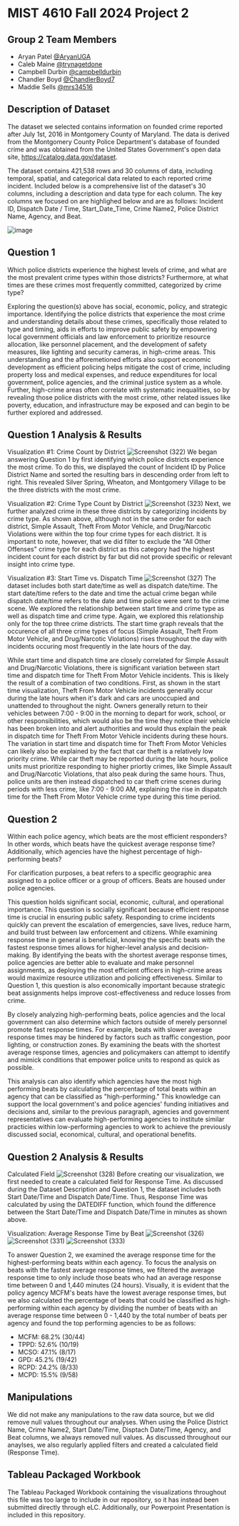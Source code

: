 # MIST 4610 Fall 2024 Project 2

## Group 2 Team Members
- Aryan Patel [@AryanUGA](https://github.com/AryanUGA)
- Caleb Maine [@trynagetdone](https://github.com/trynagetdone)
- Campbell Durbin [@campbelldurbin](https://github.com/campbelldurbin)
- Chandler Boyd [@ChandlerBoyd7](https://github.com/ChandlerBoyd7)
- Maddie Sells [@mrs34516](https://github.com/mrs34516)

## Description of Dataset

The dataset we selected contains information on founded crime reported after July 1st, 2016 in Montgomery County of Maryland. The data is derived from the Montgomery County Police Department's database of founded crime and was obtained from the United States Government's open data site, https://catalog.data.gov/dataset. 

The dataset contains 421,538 rows and 30 columns of data, including temporal, spatial, and categorical data related to each reported crime incident. Included below is a comprehensive list of the dataset's 30 columns, including a description and data type for each column. The key columns we focused on are highlighed below and are as follows: Incident ID, Dispatch Date / Time, Start_Date_Time, Crime Name2, Police District Name, Agency, and Beat.

![image](https://github.com/user-attachments/assets/bfda1e55-b00a-49f5-beb9-214dfe28cbd0)

## Question 1
Which police districts experience the highest levels of crime, and what are the most prevalent crime types within those districts? Furthermore, at what times are these crimes most frequently committed, categorized by crime type? 

Exploring the question(s) above has social, economic, policy, and strategic importance. Identifying the police districts that experience the most crime and understanding details about these crimes, specifically those related to type and timing, aids in efforts to improve public safety by empowering local government officials and law enforcement to prioritize resource allocation, like personnel placement, and the development of safety measures, like lighting and security cameras, in high-crime areas. This understanding and the afforemetioned efforts also support economic development as efficient policing helps mitigate the cost of crime, including property loss and medical expenses, and reduce expenditures for local government, police agencies, and the criminal justice system as a whole. Further, high-crime areas often correlate with systematic inequalities, so by revealing those police districts with the most crime, other related issues like poverty, education, and infrastructure may be exposed and can begin to be further explored and addressed.

## Question 1 Analysis & Results

Visualization #1: Crime Count by District
![Screenshot (322)](https://github.com/user-attachments/assets/f7643170-0684-4e6b-96a5-24d2f6b269d2)
We began answering Question 1 by first identifying which police districts experience the most crime. To do this, we displayed the count of Incident ID by Police District Name and sorted the resulting bars in descending order from left to right. This revealed Silver Spring, Wheaton, and Montgomery Village to be the three districts with the most crime.

Visualization #2: Crime Type Count by District
![Screenshot (323)](https://github.com/user-attachments/assets/7ae15b66-ecf1-481b-b713-a9686d5f6753)
Next, we further analyzed crime in these three districts by categorizing incidents by crime type. As shown above, although not in the same order for each district, Simple Assault, Theft From Motor Vehicle, and Drug/Narcotic Violations were within the top four crime types for each district. It is important to note, however, that we did filter to exclude the "All Other Offenses" crime type for each district as this category had the highest incident count for each district by far but did not provide specific or relevant insight into crime type.

Visualization #3: Start Time vs. Dispatch Time
![Screenshot (327)](https://github.com/user-attachments/assets/eb58acbf-bafc-46a2-9a49-dca4baccc88b)
The dataset includes both start date/time as well as dispatch date/time. The start date/time refers to the date and time the actual crime began while dispatch date/time refers to the date and time police were sent to the crime scene. We explored the relationship between start time and crime type as well as dispatch time and crime type. Again, we explored this relationship only for the top three crime districts. The start time graph reveals that the occurence of all three crime types of focus (Simple Assault, Theft From Motor Vehicle, and Drug/Narcotic Violations) rises throughout the day with incidents occuring most frequently in the late hours of the day. 

While start time and dispatch time are closely correlated for Simple Assault and Drug/Narcotic Violations, there is significant variation between start time and dispatch time for Theft From Motor Vehicle incidents. This is likely the result of a combination of two conditions. First, as shown in the start time visualization, Theft From Motor Vehicle incidents generally occur during the late hours when it's dark and cars are unoccupied and unattended to throughout the night. Owners generally return to their vehicles between 7:00 - 9:00 in the morning to depart for work, school, or other responsibilities, which would also be the time they notice their vehicle has been broken into and alert authorities and would thus explain the peak in dispatch time for Theft From Motor Vehicle incidents during these hours. The variation in start time and dispatch time for Theft From Motor Vehicles can likely also be explained by the fact that car theft is a relatively low priority crime. While car theft may be reported during the late hours, police units must prioritize responding to higher priortiy crimes, like Simple Assault and Drug/Narcotic Violations, that also peak during the same hours. Thus, police units are then instead dispatched to car theft crime scenes during periods with less crime, like 7:00 - 9:00 AM, explaining the rise in dispatch time for the Theft From Motor Vehicle crime type during this time period. 

## Question 2
Within each police agency, which beats are the most efficient responders? In other words, which beats have the quickest average response time? Additionally, which agencies have the highest percentage of high-performing beats?

For clarification purposes, a beat refers to a specific geographic area assigned to a police officer or a group of officers. Beats are housed under police agencies.

This question holds significant social, economic, cultural, and operational importance. This question is socially significant because efficient response time is crucial in ensuring public safety. Responding to crime incidents quickly can prevent the escalation of emergencies, save lives, reduce harm, and build trust between law enforcement and citizens. While examining response time in general is beneficial, knowing the specific beats with the fastest response times allows for higher-level analysis and decision-making. By identifying the beats with the shortest average response times, police agencies are better able to evaluate and make personnel assignments, as deploying the most efficient officers in high-crime areas would maximize resource utilization and policing effectiveness. Similar to Question 1, this question is also economically important because strategic beat assignments helps improve cost-effectiveness and reduce losses from crime. 

By closely analyzing high-performing beats, police agencies and the local government can also determine which factors outside of merely personnel promote fast response times. For example, beats with slower average response times may be hindered by factors such as traffic congestion, poor lighting, or construction zones. By examining the beats with the shortest average response times, agencies and policymakers can attempt to identify and mimick conditions that empower police units to respond as quick as possible. 

This analysis can also identify which agencies have the most high performing beats by calculating the percentage of total beats within an agency that can be classified as "high-performing." This knowledge can support the local government's and police agencies' funding initiatives and decisions and, similar to the previous paragraph, agencies and government representatives can evaluate high-performing agencies to institute similar practicies within low-performing agencies to work to achieve the previously discussed social, economical, cultural, and operational benefits. 

## Question 2 Analysis & Results

Calculated Field
![Screenshot (328)](https://github.com/user-attachments/assets/293ea239-f1e4-4acd-a529-00c6b310cd9b)
Before creating our visualization, we first needed to create a calculated field for Response Time. As discussed during the Dataset Description and Question 1, the dataset includes both Start Date/Time and Dispatch Date/Time. Thus, Response Time was calculated by using the DATEDIFF function, which found the difference between the Start Date/Time and Dispatch Date/Time in minutes as shown above.

Visualization: Average Response Time by Beat
![Screenshot (326)](https://github.com/user-attachments/assets/bd0a8e63-f75b-461c-a264-6e7f3cbed97f)
![Screenshot (331)](https://github.com/user-attachments/assets/0bfa8b6a-f937-4ef5-a999-25ee9e21a2ba)
![Screenshot (333)](https://github.com/user-attachments/assets/e6d11fe5-a661-4a28-873a-18eeb1b41fc5)

To answer Question 2, we examined the average response time for the highest-performing beats within each agency. To focus the analysis on beats with the fastest average response times, we filtered the average response time to only include those beats who had an average response time between 0 and 1,440 minutes (24 hours). Visually, it is evident that the policy agency MCFM's beats have the lowest average response times, but we also calculated the percentage of beats that could be classified as high-performing within each agency by dividing the number of beats with an average response time between 0 - 1,440 by the total number of beats per agency and found the top performing agencies to be as follows:
- MCFM: 68.2% (30/44)
- TPPD: 52.6% (10/19)
- MCSO: 47.1% (8/17)
- GPD: 45.2% (19/42)
- RCPD: 24.2% (8/33)
- MCPD: 15.5% (9/58)

## Manipulations
We did not make any manipulations to the raw data source, but we did remove null values throughout our analyses. When using the Police District Name, Crime Name2, Start Date/Time, Disptach Date/Time, Agency, and Beat columns, we always removed null values. As discussed throughout our anaylses, we also regularly applied filters and created a calculated field (Response Time).

## Tableau Packaged Workbook
The Tableau Packaged Workbook containing the visualizations throughout this file was too large to include in our repository, so it has instead been submitted directly through eLC. Additionally, our Powerpoint Presentation is included in this repository.


